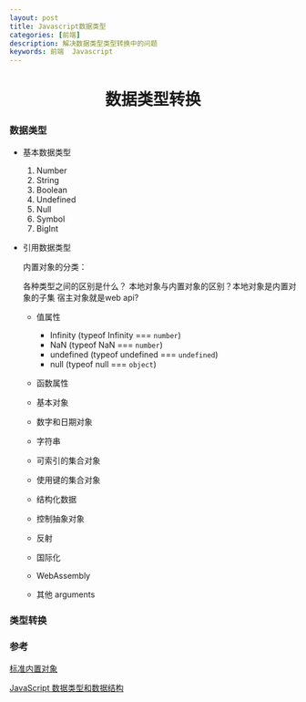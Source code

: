 ```yaml
---
layout: post
title: Javascript数据类型
categories: [前端]
description: 解决数据类型类型转换中的问题
keywords: 前端  Javascript
---
```


<h1 align="center" >数据类型转换</h1>


### 数据类型

- 基本数据类型

  1. Number
  2. String
  3. Boolean
  4. Undefined
  5. Null
  6. Symbol
  7. BigInt

- 引用数据类型



  内置对象的分类： 

  各种类型之间的区别是什么？
  本地对象与内置对象的区别？本地对象是内置对象的子集
  宿主对象就是web api?

  - 值属性
    - Infinity (typeof Infinity === `number`)
    - NaN (typeof NaN === `number`)
    - undefined (typeof undefined === `undefined`)
    - null (typeof null === `object`)

  - 函数属性


  - 基本对象
  - 数字和日期对象
  - 字符串
  - 可索引的集合对象
  - 使用键的集合对象
  - 结构化数据
  - 控制抽象对象
  - 反射
  - 国际化
  - WebAssembly
  - 其他
    arguments  


### 类型转换


### 参考

[标准内置对象](https://developer.mozilla.org/zh-CN/docs/Web/JavaScript/Reference/Global_Objects)

[JavaScript 数据类型和数据结构](https://developer.mozilla.org/zh-CN/docs/Web/JavaScript/Data_structures)